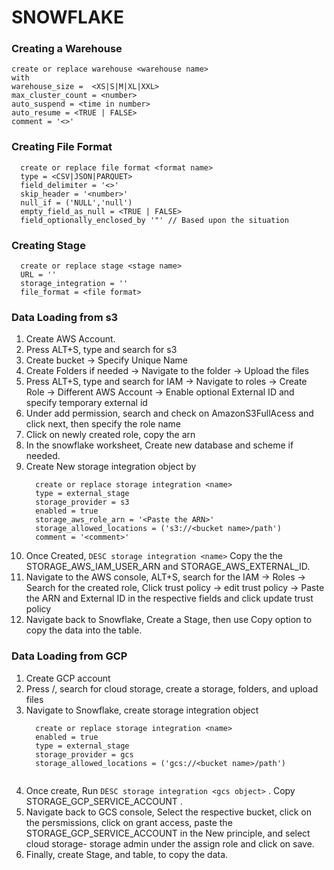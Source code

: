 # SNOWFLAKE 

### Creating a Warehouse

  ```
  create or replace warehouse <warehouse name>
  with
  warehouse_size =  <XS|S|M|XL|XXL>
  max_cluster_count = <number>
  auto_suspend = <time in number>
  auto_resume = <TRUE | FALSE>
  comment = '<>'
```

### Creating File Format

```
  create or replace file format <format name>
  type = <CSV|JSON|PARQUET>
  field_delimiter = '<>'
  skip_header = '<number>'
  null_if = ('NULL','null')
  empty_field_as_null = <TRUE | FALSE>
  field_optionally_enclosed_by '"' // Based upon the situation
```

### Creating Stage

```
  create or replace stage <stage name>
  URL = ''
  storage_integration = ''
  file_format = <file format>
```

### Data Loading from s3

  1. Create AWS Account.
  2. Press ALT+S, type and search for s3
  3. Create bucket -> Specify Unique Name 
  4. Create Folders if needed -> Navigate to the folder -> Upload the files
  5. Press ALT+S, type and search for IAM -> Navigate to roles -> Create Role -> Different AWS Account -> Enable optional External ID and specify temporary external id
  6. Under add permission, search and check on AmazonS3FullAcess and click next, then specify the role name
  7. Click on newly created role, copy the arn
  8. In the snowflake worksheet, Create new database and scheme if needed.
  9. Create New storage integration object by
       ```
         create or replace storage integration <name>
         type = external_stage
         storage_provider = s3
         enabled = true
         storage_aws_role_arn = '<Paste the ARN>'
         storage_allowed_locations = ('s3://<bucket name>/path')
         comment = '<comment>'
       ```
  10. Once Created,
    ```
    DESC storage integration <name>
    ```
  Copy the the STORAGE_AWS_IAM_USER_ARN and STORAGE_AWS_EXTERNAL_ID.
  11. Navigate to the AWS console, ALT+S, search for the IAM -> Roles -> Search for the created role, Click trust policy -> edit trust policy -> Paste the ARN and External ID in the respective fields and click update trust policy
  12. Navigate back to Snowflake, Create a Stage, then use Copy option to copy the data into the table.

### Data Loading from GCP

  1. Create GCP account
  2. Press /, search for cloud storage, create a storage, folders, and upload files
  3. Navigate to Snowflake,  create storage integration object
       ```
         create or replace storage integration <name>
         enabled = true
         type = external_stage
         storage_provider = gcs
         storage_allowed_locations = ('gcs://<bucket name>/path')
         
       ```
  4. Once create,  Run ``` DESC storage integration <gcs object> ``` . Copy STORAGE_GCP_SERVICE_ACCOUNT .
  5. Navigate back to GCS console, Select the respective bucket, click on the persmissions,  click on grant access, paste the STORAGE_GCP_SERVICE_ACCOUNT in the New principle, and select cloud storage- storage admin under the assign role and click on save.
  6. Finally, create Stage, and table, to copy the data.
